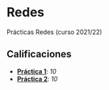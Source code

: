 # Redes

Prácticas Redes (curso 2021/22)

## Calificaciones

- **[Práctica 1](https://github.com/GEI-Red-614G010172122/java-labs-rascadux)**: *10*
- **[Práctica 2](https://github.com/GEI-Red-614G010172122/java-labs-rascadux)**: *10*

